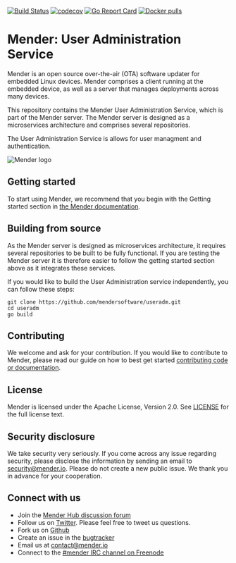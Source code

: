 [![Build Status](https://gitlab.com/Northern.tech/Mender/useradm/badges/master/pipeline.svg)](https://gitlab.com/Northern.tech/Mender/useradm/pipelines)
[![codecov](https://codecov.io/gh/mendersoftware/useradm/branch/master/graph/badge.svg)](https://codecov.io/gh/mendersoftware/useradm)
[![Go Report Card](https://goreportcard.com/badge/github.com/mendersoftware/useradm)](https://goreportcard.com/report/github.com/mendersoftware/useradm)
[![Docker pulls](https://img.shields.io/docker/pulls/mendersoftware/useradm.svg?maxAge=3600)](https://hub.docker.com/r/mendersoftware/useradm/)

Mender: User Administration Service
==============================================

Mender is an open source over-the-air (OTA) software updater for embedded Linux
devices. Mender comprises a client running at the embedded device, as well as
a server that manages deployments across many devices.

This repository contains the Mender User Administration Service, which is part of the
Mender server. The Mender server is designed as a microservices architecture
and comprises several repositories.

The User Administration Service is allows for user managment and authentication.

![Mender logo](https://mender.io/user/pages/04.resources/logos/logoS.png)


## Getting started

To start using Mender, we recommend that you begin with the Getting started
section in [the Mender documentation](https://docs.mender.io/).


## Building from source

As the Mender server is designed as microservices architecture, it requires several
repositories to be built to be fully functional. If you are testing the Mender server it
is therefore easier to follow the getting started section above as it integrates these
services.

If you would like to build the User Administration service independently, you can follow
these steps:

```
git clone https://github.com/mendersoftware/useradm.git
cd useradm
go build
```

## Contributing

We welcome and ask for your contribution. If you would like to contribute to Mender, please read our guide on how to best get started [contributing code or
documentation](https://github.com/mendersoftware/mender/blob/master/CONTRIBUTING.md).

## License

Mender is licensed under the Apache License, Version 2.0. See
[LICENSE](https://github.com/mendersoftware/useradm/blob/master/LICENSE) for the
full license text.

## Security disclosure

We take security very seriously. If you come across any issue regarding
security, please disclose the information by sending an email to
[security@mender.io](security@mender.io). Please do not create a new public
issue. We thank you in advance for your cooperation.

## Connect with us

* Join the [Mender Hub discussion forum](https://hub.mender.io)
* Follow us on [Twitter](https://twitter.com/mender_io). Please
  feel free to tweet us questions.
* Fork us on [Github](https://github.com/mendersoftware)
* Create an issue in the [bugtracker](https://tracker.mender.io/projects/MEN)
* Email us at [contact@mender.io](mailto:contact@mender.io)
* Connect to the [#mender IRC channel on Freenode](http://webchat.freenode.net/?channels=mender)
